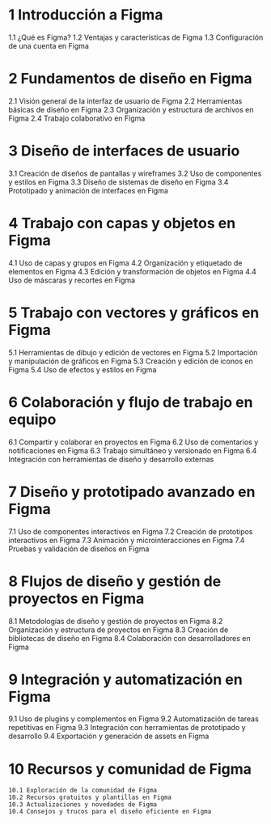 # 1 Introducción a Figma
   1.1 ¿Qué es Figma?
   1.2 Ventajas y características de Figma
   1.3 Configuración de una cuenta en Figma

# 2 Fundamentos de diseño en Figma
   2.1 Visión general de la interfaz de usuario de Figma
   2.2 Herramientas básicas de diseño en Figma
   2.3 Organización y estructura de archivos en Figma
   2.4 Trabajo colaborativo en Figma

# 3 Diseño de interfaces de usuario
   3.1 Creación de diseños de pantallas y wireframes
   3.2 Uso de componentes y estilos en Figma
   3.3 Diseño de sistemas de diseño en Figma
   3.4 Prototipado y animación de interfaces en Figma

# 4 Trabajo con capas y objetos en Figma
   4.1 Uso de capas y grupos en Figma
   4.2 Organización y etiquetado de elementos en Figma
   4.3 Edición y transformación de objetos en Figma
   4.4 Uso de máscaras y recortes en Figma

# 5 Trabajo con vectores y gráficos en Figma
   5.1 Herramientas de dibujo y edición de vectores en Figma
   5.2 Importación y manipulación de gráficos en Figma
   5.3 Creación y edición de iconos en Figma
   5.4 Uso de efectos y estilos en Figma

# 6 Colaboración y flujo de trabajo en equipo
   6.1 Compartir y colaborar en proyectos en Figma
   6.2 Uso de comentarios y notificaciones en Figma
   6.3 Trabajo simultáneo y versionado en Figma
   6.4 Integración con herramientas de diseño y desarrollo externas

# 7 Diseño y prototipado avanzado en Figma
   7.1 Uso de componentes interactivos en Figma
   7.2 Creación de prototipos interactivos en Figma
   7.3 Animación y microinteracciones en Figma
   7.4 Pruebas y validación de diseños en Figma

# 8 Flujos de diseño y gestión de proyectos en Figma
   8.1 Metodologías de diseño y gestión de proyectos en Figma
   8.2 Organización y estructura de proyectos en Figma
   8.3 Creación de bibliotecas de diseño en Figma
   8.4 Colaboración con desarrolladores en Figma

# 9 Integración y automatización en Figma
   9.1 Uso de plugins y complementos en Figma
   9.2 Automatización de tareas repetitivas en Figma
   9.3 Integración con herramientas de prototipado y desarrollo
   9.4 Exportación y generación de assets en Figma

# 10 Recursos y comunidad de Figma
    10.1 Exploración de la comunidad de Figma
    10.2 Recursos gratuitos y plantillas en Figma
    10.3 Actualizaciones y novedades de Figma
    10.4 Consejos y trucos para el diseño eficiente en Figma
